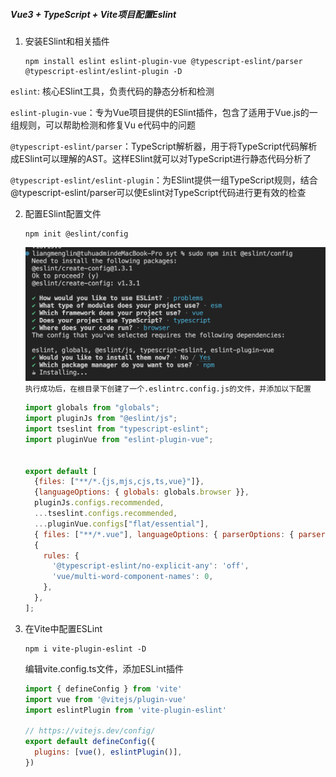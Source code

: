 ##### Vue3 + TypeScript + Vite项目配置Eslint

1. 安装ESlint和相关插件

   ```
   npm install eslint eslint-plugin-vue @typescript-eslint/parser @typescript-eslint/eslint-plugin -D
   ```

`eslint`: 核心ESlint工具，负责代码的静态分析和检测

`eslint-plugin-vue`：专为Vue项目提供的ESlint插件，包含了适用于Vue.js的一组规则，可以帮助检测和修复Vu e代码中的问题

`@typescript-eslint/parser`：TypeScript解析器，用于将TypeScript代码解析成ESlint可以理解的AST。这样ESlint就可以对TypeScript进行静态代码分析了

`@typescript-eslint/eslint-plugin`：为ESlint提供一组TypeScript规则，结合@typescript-eslint/parser可以使Eslint对TypeScript代码进行更有效的检查

2. 配置ESlint配置文件

   ```
   npm init @eslint/config
   ```

   ![image-20240827175344072](Eslint配置.assets/image-20240827175344072.png)`执行成功后，在根目录下创建了一个.eslintrc.config.js的文件，并添加以下配置`

   ```javascript
   import globals from "globals";
   import pluginJs from "@eslint/js";
   import tseslint from "typescript-eslint";
   import pluginVue from "eslint-plugin-vue";
   
   
   export default [
     {files: ["**/*.{js,mjs,cjs,ts,vue}"]},
     {languageOptions: { globals: globals.browser }},
     pluginJs.configs.recommended,
     ...tseslint.configs.recommended,
     ...pluginVue.configs["flat/essential"],
     { files: ["**/*.vue"], languageOptions: { parserOptions: { parser: tseslint.parser } } },
     {
       rules: {
         '@typescript-eslint/no-explicit-any': 'off',
         'vue/multi-word-component-names': 0,
       },
     },
   ];
   ```

   

3. 在Vite中配置ESLint

   ```
   npm i vite-plugin-eslint -D
   ```

   编辑vite.config.ts文件，添加ESLint插件

   ```js
   import { defineConfig } from 'vite'
   import vue from '@vitejs/plugin-vue'
   import eslintPlugin from 'vite-plugin-eslint'
   
   // https://vitejs.dev/config/
   export default defineConfig({
     plugins: [vue(), eslintPlugin()],
   })
   ```